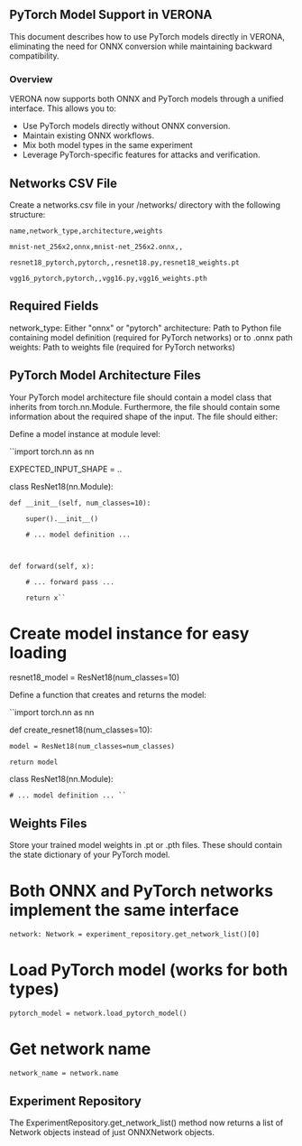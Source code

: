 ## PyTorch Model Support in VERONA
This document describes how to use PyTorch models directly in VERONA, eliminating the need for ONNX conversion while maintaining backward compatibility.

### Overview
VERONA now supports both ONNX and PyTorch models through a unified interface. This allows you to:

- Use PyTorch models directly without ONNX conversion. 
- Maintain existing ONNX workflows. 
- Mix both model types in the same experiment
- Leverage PyTorch-specific features for attacks and verification.


## Networks CSV File
Create a networks.csv file in your /networks/ directory with the following structure:

``name,network_type,architecture,weights``

``mnist-net_256x2,onnx,mnist-net_256x2.onnx,,``

``resnet18_pytorch,pytorch,,resnet18.py,resnet18_weights.pt``

``vgg16_pytorch,pytorch,,vgg16.py,vgg16_weights.pth``


## Required Fields
network_type: Either "onnx" or "pytorch"
architecture: Path to Python file containing model definition (required for PyTorch networks) or to .onnx path
weights: Path to weights file (required for PyTorch networks)

## PyTorch Model Architecture Files
Your PyTorch model architecture file should contain a model class that inherits from torch.nn.Module. 
Furthermore, the file should contain some information about the required shape of the input. 
The file should either:

Define a model instance at module level:

``import torch.nn as nn

EXPECTED_INPUT_SHAPE = ..

class ResNet18(nn.Module):

    def __init__(self, num_classes=10):

        super().__init__()

        # ... model definition ...

    

    def forward(self, x):

        # ... forward pass ...

        return x``

# Create model instance for easy loading

resnet18_model = ResNet18(num_classes=10)

Define a function that creates and returns the model:

``import torch.nn as nn

def create_resnet18(num_classes=10):

    model = ResNet18(num_classes=num_classes)

    return model

class ResNet18(nn.Module):

    # ... model definition ... ``


## Weights Files
Store your trained model weights in .pt or .pth files. These should contain the state dictionary of your PyTorch model.

# Both ONNX and PyTorch networks implement the same interface

``network: Network = experiment_repository.get_network_list()[0]``

# Load PyTorch model (works for both types)

``pytorch_model = network.load_pytorch_model()``

# Get network name

``network_name = network.name``



## Experiment Repository
The ExperimentRepository.get_network_list() method now returns a list of Network objects instead of just ONNXNetwork objects.

